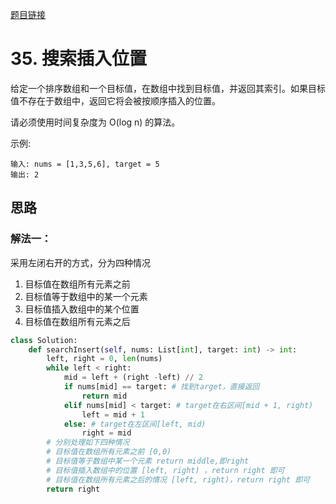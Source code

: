 [题目链接](https://leetcode-cn.com/problems/search-insert-position/)
# 35. 搜索插入位置
给定一个排序数组和一个目标值，在数组中找到目标值，并返回其索引。如果目标值不存在于数组中，返回它将会被按顺序插入的位置。

请必须使用时间复杂度为 O(log n) 的算法。

示例:
```
输入: nums = [1,3,5,6], target = 5
输出: 2
```

## 思路

### 解法一：
采用左闭右开的方式，分为四种情况
1. 目标值在数组所有元素之前
2. 目标值等于数组中的某一个元素
3. 目标值插入数组中的某个位置
4. 目标值在数组所有元素之后

```python
class Solution:
    def searchInsert(self, nums: List[int], target: int) -> int:
        left, right = 0, len(nums)
        while left < right:
            mid = left + (right -left) // 2
            if nums[mid] == target: # 找到target，直接返回
                return mid 
            elif nums[mid] < target: # target在右区间[mid + 1, right)
                left = mid + 1
            else: # target在左区间[left, mid)
                right = mid
        # 分别处理如下四种情况
        # 目标值在数组所有元素之前 [0,0)
        # 目标值等于数组中某一个元素 return middle,即right
        # 目标值插入数组中的位置 [left, right) ，return right 即可
        # 目标值在数组所有元素之后的情况 [left, right)，return right 即可
        return right
```

